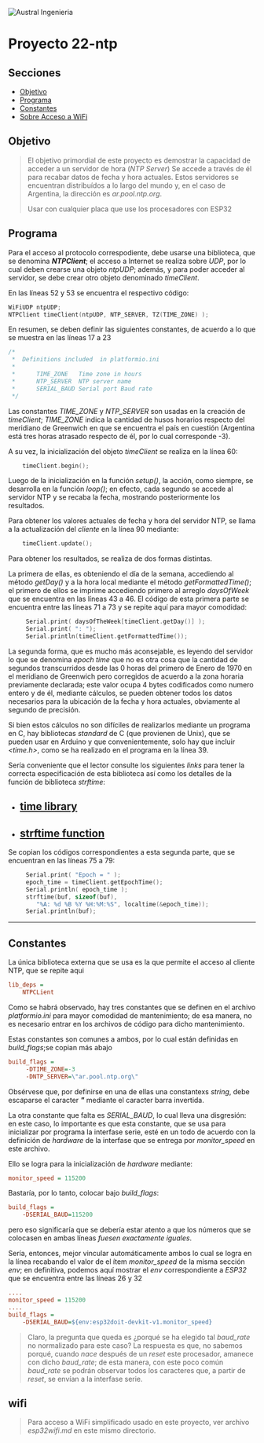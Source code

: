 

![Austral Ingenieria](https://encrypted-tbn0.gstatic.com/images?q=tbn%3AANd9GcQooGo7vQn4t9-6Bt46qZF-UY4_QFpYOeh7kVWzwpr_lbLr5wka)

<!--
    Ésta es la forma de poner comentarios en MarkDown
-->

# Proyecto 22-ntp

## Secciones

- [Objetivo](#objetivo)
- [Programa](#programa)
- [Constantes](#constantes)
- [Sobre Acceso a WiFi](#wifi)


## Objetivo

>   El objetivo primordial de este proyecto es demostrar la capacidad de acceder a un servidor de hora (_NTP Server_)
>   Se accede a través de él para recabar datos de fecha y hora actuales.
>   Estos servidores se encuentran distribuídos a lo largo del mundo y, en el caso de Argentina, la dirección es _ar.pool.ntp.org_.
>
>   Usar con cualquier placa que use los procesadores con ESP32

## Programa

Para el acceso al protocolo correspodiente, debe usarse una biblioteca, que se denomina ___NTPClient___; el acceso a Internet se realiza sobre _UDP_, por lo cual deben crearse una objeto _ntpUDP_; además, y para poder acceder al servidor, se debe crear otro objeto denominado _timeClient_.

En las líneas 52 y 53 se encuentra el respectivo código:
~~~ C++
WiFiUDP ntpUDP;
NTPClient timeClient(ntpUDP, NTP_SERVER, TZ(TIME_ZONE) );
~~~

En resumen, se deben definir las siguientes constantes, de acuerdo a lo que se muestra en las líneas 17 a 23

~~~ C++
/*
 *  Definitions included  in platformio.ini
 * 
 *      TIME_ZONE   Time zone in hours
 *      NTP_SERVER  NTP server name
 *      SERIAL_BAUD Serial port Baud rate
 */
 ~~~

Las constantes _TIME\_ZONE_ y _NTP\_SERVER_ son usadas en la creación de _timeClient_; _TIME\_ZONE_ indica la cantidad de husos horarios respecto del meridiano de Greenwich en que se encuentra el país en cuestión (Argentina está tres horas atrasado respecto de él, por lo cual corresponde -3).

A su vez, la inicialización del objeto _timeClient_ se realiza en la línea 60:

~~~ C++
    timeClient.begin();
~~~

Luego de la inicialización en la función _setup()_, la acción, como siempre, se desarrolla en la función _loop()_; en efecto, cada segundo se accede al servidor NTP y se recaba la fecha, mostrando posteriormente los resultados.

Para obtener los valores actuales de fecha y hora del servidor NTP, se llama a la actualización del _cliente_ en la línea 90 mediante:

~~~ C++
    timeClient.update();
~~~

Para obtener los resultados, se realiza de dos formas distintas.

La primera de ellas, es obteniendo el día de la semana, accediendo al método _getDay()_ y a la hora local mediante el método _getFormattedTime()_; el primero de ellos se imprime accediendo primero al arreglo _daysOfWeek_ que se encuentra en las líneas 43 a 46. El código de esta primera parte se encuentra entre las líneas 71 a 73 y se repite aquí para mayor comodidad:

~~~ C++
     Serial.print( daysOfTheWeek[timeClient.getDay()] );
     Serial.print( ": ");
     Serial.println(timeClient.getFormattedTime());
~~~

La segunda forma, que es mucho más aconsejable, es leyendo del servidor lo que se denomina _epoch time_ que no es otra cosa que la cantidad de segundos transcurridos desde las 0 horas del primero de Enero de 1970 en el meridiano de Greenwich pero corregidos de acuerdo a la zona horaria previamente declarada; este valor ocupa 4 bytes codificados como numero entero y de él, mediante cálculos, se pueden obtener todos los datos necesarios para la ubicación de la fecha y hora actuales, obviamente al segundo de precisión.

Si bien estos cálculos no son difíciles de realizarlos mediante un programa en C, hay bibliotecas _standard_ de C (que provienen de Unix), que se pueden usar en Arduino y que convenientemente, solo hay que incluir _<time.h>_, como se ha realizado en el programa en la línea 39.

Sería conveniente que el lector consulte los siguientes _links_ para tener la correcta especificación de esta biblioteca así como los detalles de la función de biblioteca _strftime_:

- ## [time library](https://es.wikipedia.org/wiki/Time.h)
- ## [strftime function](http://man7.org/linux/man-pages/man3/strftime.3.html)

Se copian los códigos correspondientes a esta segunda parte, que se encuentran en las líneas 75 a 79:

~~~ C++
     Serial.print( "Epoch = " );
     epoch_time = timeClient.getEpochTime();
     Serial.println( epoch_time );
     strftime(buf, sizeof(buf),
        "%A: %d %B %Y %H:%M:%S", localtime(&epoch_time));
     Serial.println(buf);
~~~

---

## Constantes

La única biblioteca externa que se usa es la que permite el acceso al cliente NTP, que se repite aqui

~~~ ini
lib_deps =
    NTPCLient
~~~


Como se habrá observado, hay tres constantes que se definen en el archivo _platformio.ini_ para mayor comodidad de mantenimiento; de esa manera, no es necesario entrar en los archivos de código para dicho mantenimiento.

Estas constantes son comunes a ambos, por lo cual están definidas en _build_flags_;se copian más abajo

~~~ ini
build_flags =
     -DTIME_ZONE=-3
     -DNTP_SERVER=\"ar.pool.ntp.org\"
~~~

Obsérvese que, por definirse en una de ellas una constantexs _string_, debe escaparse el caracter ___"___ mediante el caracter barra invertida.

La otra constante que falta es _SERIAL\_BAUD_, lo cual lleva una disgresión: en este caso, lo importante es que esta constante, que se usa para inicializar por programa la interfase serie, esté en un todo de acuerdo con la definición de _hardware_ de la interfase que se entrega por _monitor\_speed_ en este archivo.

Ello se logra para la inicialización de _hardware_ mediante:

~~~ ini
monitor_speed = 115200
~~~

Bastaría, por lo tanto, colocar bajo _build\_flags_:

~~~ ini
build_flags =
    -DSERIAL_BAUD=115200
~~~

pero eso significaría que se debería estar atento a que los números que se colocasen en ambas líneas _fuesen exactamente iguales_.

Sería, entonces, mejor vincular automáticamente ambos lo cual se logra en la línea recabando el valor de el ítem _monitor\_speed_ de la misma sección _env_; en definitiva, podemos aquí mostrar el _env_ correspondiente a _ESP32_ que se encuentra entre las líneas 26 y 32

~~~ ini
....
monitor_speed = 115200
....
build_flags =
    -DSERIAL_BAUD=${env:esp32doit-devkit-v1.monitor_speed}
~~~

>Claro, la pregunta que queda es ¿porqué se ha elegido tal _baud\_rate_ no normalizado para este caso? La respuesta es que, no sabemos porqué, cuando _nace_ después de un _reset_ este procesador, amanece con dicho _baud\_rate_; de esta manera, con este poco común _baud\_rate_ se podrán observar todos los caracteres que, a partir de _reset_, se envían a la interfase serie.

##    wifi

>Para acceso a WiFi simplificado usado en este proyecto, ver archivo _esp32wifi.md_ en este mismo directorio.


